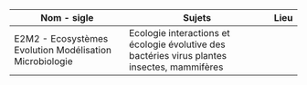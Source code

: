 

| Nom - sigle                                             | Sujets                                                                                       | Lieu |
| ------------------------------------------------------- | -------------------------------------------------------------------------------------------- | ---- |
| E2M2 - Ecosystèmes Evolution Modélisation Microbiologie | Ecologie interactions et écologie évolutive des bactéries virus plantes insectes, mammifères |      |
